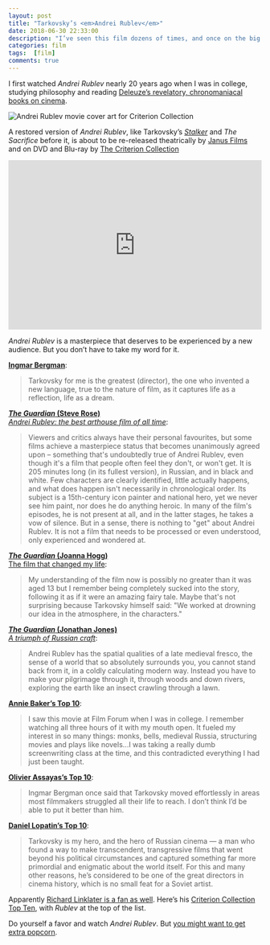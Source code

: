 ```yaml
---
layout: post
title: "Tarkovsky’s <em>Andrei Rublev</em>"
date: 2018-06-30 22:33:00
description: "I’ve seen this film dozens of times, and once on the big screen at the Portland Film Festival. It remains the greatest film I’ve ever seen, and it’s about to be re-released."
categories: film
tags:  [film]
comments: true
---
```


I first watched _Andrei Rublev_ nearly 20 years ago when I was in college, studying philosophy and reading [Deleuze’s revelatory, chronomaniacal books on cinema](/tarkovsky-stalker/#time). 

![Andrei Rublev movie cover art for Criterion Collection](https://s3.amazonaws.com/criterion-production/films/56f99b1a0e803b12d34b73a6b5127cd8/kg8eD35EfxEhGgZjgrSNlFwaZsYrM8_large.jpg)

A restored version of _Andrei Rublev_, like Tarkovsky’s [_Stalker_](/tarkovsky-stalker/) and _The Sacrifice_ before it, is about to be re-released theatrically by [Janus Films](http://www.janusfilms.com/films/1827) and on DVD and Blu-ray by [The Criterion Collection](https://www.criterion.com/films/300-andrei-rublev)

<iframe src="https://player.vimeo.com/video/274160443" width="100%" height="337" frameborder="0" allowfullscreen></iframe>
<br>

_Andrei Rublev_ is a masterpiece that deserves to be experienced by a new audience. But you don’t have to take my word for it.

[**Ingmar Bergman**](https://en.wikipedia.org/wiki/Andrei_Tarkovsky#cite_note-ReferenceA-3): 
> Tarkovsky for me is the greatest (director), the one who invented a new language, true to the nature of film, as it captures life as a reflection, life as a dream.

[**_The Guardian_ (Steve Rose)**   
_Andrei Rublev: the best arthouse film of all time_](https://www.theguardian.com/film/2011/apr/24/film-changed-life-joanna-hogg):
> Viewers and critics always have their personal favourites, but some films achieve a masterpiece status that becomes unanimously agreed upon – something that's undoubtedly true of Andrei Rublev, even though it's a film that people often feel they don't, or won't get. It is 205 minutes long (in its fullest version), in Russian, and in black and white. Few characters are clearly identified, little actually happens, and what does happen isn't necessarily in chronological order. Its subject is a 15th-century icon painter and national hero, yet we never see him paint, nor does he do anything heroic. In many of the film's episodes, he is not present at all, and in the latter stages, he takes a vow of silence. But in a sense, there is nothing to "get" about Andrei Rublev. It is not a film that needs to be processed or even understood, only experienced and wondered at.

[**_The Guardian_ (Joanna Hogg)**   
The film that changed my life](https://www.theguardian.com/film/2011/apr/24/film-changed-life-joanna-hogg):
> My understanding of the film now is possibly no greater than it was aged 13 but I remember being completely sucked into the story, following it as if it were an amazing fairy tale. Maybe that's not surprising because Tarkovsky himself said: "We worked at drowning our idea in the atmosphere, in the characters."

[**_The Guardian_ (Jonathan Jones)**   
_A triumph of Russian craft_](whttps://www.theguardian.com/artanddesign/2004/jul/02/art):
> Andrei Rublev has the spatial qualities of a late medieval fresco, the sense of a world that so absolutely surrounds you, you cannot stand back from it, in a coldly calculating modern way. Instead you have to make your pilgrimage through it, through woods and down rivers, exploring the earth like an insect crawling through a lawn.

[**Annie Baker’s Top 10**](https://www.criterion.com/current/top-10-lists/241-annie-baker-s-top-10):

> I saw this movie at Film Forum when I was in college. I remember watching all three hours of it with my mouth open. It fueled my interest in so many things: monks, bells, medieval Russia, structuring movies and plays like novels...I was taking a really dumb screenwriting class at the time, and this contradicted everything I had just been taught.

[**Olivier Assayas’s Top 10**](https://www.criterion.com/current/top-10-lists/237-olivier-assayas-s-top-10):

> Ingmar Bergman once said that Tarkovsky moved effortlessly in areas most filmmakers struggled all their life to reach. I don’t think I’d be able to put it better than him.

[**Daniel Lopatin’s Top 10**](https://www.criterion.com/current/top-10-lists/207-daniel-lopatin-s-top-10):

> Tarkovsky is my hero, and the hero of Russian cinema — a man who found a way to make transcendent, transgressive films that went beyond his political circumstances and captured something far more primordial and enigmatic about the world itself. For this and many other reasons, he’s considered to be one of the great directors in cinema history, which is no small feat for a Soviet artist.

Apparently [Richard Linklater is a fan as well](https://www.pbs.org/newshour/arts/richard-linklater-five-classic-films-watch-now). Here’s his [Criterion Collection Top Ten](https://www.criterion.com/current/top-10-lists/42-richard-linklater-s-top-10), with _Rublev_ at the top of the list.


Do yourself a favor and watch _Andrei Rublev_. But [you might want to get extra popcorn](https://www.google.com/search?safe=active&client=firefox-b-1-ab&ei=cH04W8X7G5yv0PEPtoK1oAI&q=andrei+rublev+runtime&oq=andrei+rublev+runtime&gs_l=psy-ab.3..0.83068.87576.0.87743.21.21.0.0.0.0.79.1255.20.20.0....0...1.1.64.psy-ab..1.20.1250...35i39k1j0i67k1j0i131k1j0i20i264k1j0i20i263i264k1j0i20i263k1j0i22i30k1.0.b4A38v0WoE4).
